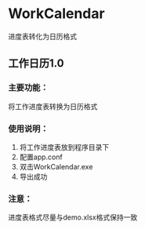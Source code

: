 # WorkCalendar
进度表转化为日历格式

## 工作日历1.0

### 主要功能：
将工作进度表转换为日历格式

### 使用说明：
1. 将工作进度表放到程序目录下
2. 配置app.conf
3. 双击WorkCalendar.exe
4. 导出成功

### 注意：
进度表格式尽量与demo.xlsx格式保持一致
